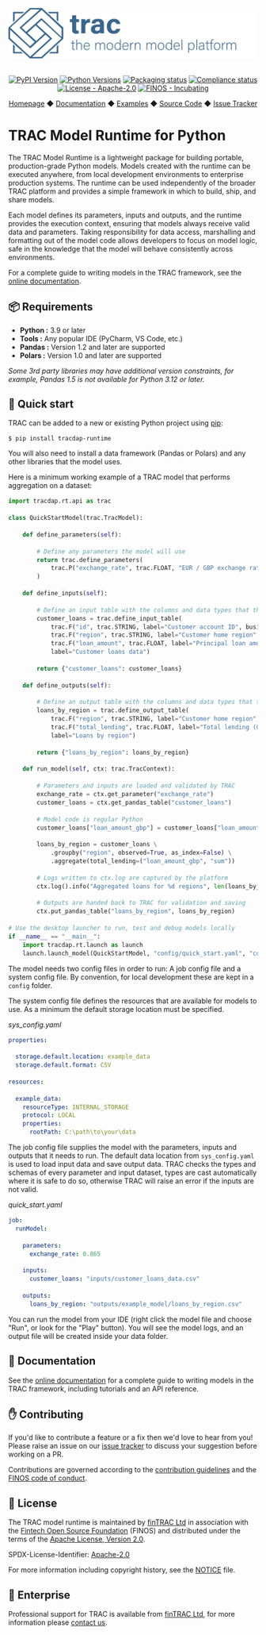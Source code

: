 <div align="center">

![TRAC the modern model platform](https://github.com/finos/tracdap/raw/main/doc/_images/tracmmp_horizontal_400.png)

  <br />

  <div>
    <a href="https://pypi.org/project/tracdap-runtime"><img alt="PyPI Version" src="https://img.shields.io/pypi/v/tracdap-runtime.svg?maxAge=3600" /></a>
    <a href="https://pypi.org/project/tracdap-runtime"><img alt="Python Versions" src="https://img.shields.io/pypi/pyversions/tracdap-runtime.svg?maxAge=3600" /></a>
    <a href="https://github.com/finos/tracdap/actions/workflows/packaging.yaml?query=branch%3Amain"><img alt="Packaging status" src="https://github.com/finos/tracdap/actions/workflows/packaging.yaml/badge.svg?branch:main&workflow:CI" /></a>
    <a href="https://github.com/finos/tracdap/actions/workflows/compliance.yaml?query=branch%3Amain"><img alt="Compliance status" src="https://github.com/finos/tracdap/actions/workflows/compliance.yaml/badge.svg?branch:main&workflow:CI" /></a>
    <a href="https://github.com/pandas-dev/pandas/blob/main/LICENSE"><img alt="License - Apache-2.0" src="https://img.shields.io/pypi/l/tracdap-runtime.svg" /></a>
    <a href="https://community.finos.org/docs/governance/software-projects/stages/incubating/"><img alt="FINOS - Incubating" src="https://cdn.jsdelivr.net/gh/finos/contrib-toolbox@master/images/badge-incubating.svg" /></a>
  </div>

  <p>
    <a href="https://www.fintrac.co.uk/">Homepage</a>
    ◆ <a href="https://docs.fintrac.co.uk/versions/latest/modelling">Documentation</a>
    ◆ <a href="https://github.com/fintrac-hub/examples">Examples</a>
    ◆ <a href="https://github.com/finos/tracdap">Source Code</a>
    ◆ <a href="https://github.com/finos/tracdap/issues">Issue Tracker</a>
  </p>
</div>


# TRAC Model Runtime for Python

The TRAC Model Runtime is a lightweight package for building portable,
production-grade Python models. Models created with the runtime can be
executed anywhere, from local development environments to enterprise
production systems. The runtime can be used independently of the broader
TRAC platform and provides a simple framework in which to build, ship,
and share models.

Each model defines its parameters, inputs and outputs, and the runtime
provides the execution context, ensuring that models always receive valid
data and parameters. Taking responsibility for data access, marshalling
and formatting out of the model code allows developers to focus on model
logic, safe in the knowledge that the model will behave consistently
across environments.

For a complete guide to writing models in the TRAC framework, see the
[online documentation](https://docs.fintrac.co.uk/versions/latest/modelling).


## 📦 Requirements

* **Python :**  3.9 or later
* **Tools :**   Any popular IDE (PyCharm, VS Code, etc.)
* **Pandas :**  Version 1.2 and later are supported
* **Polars :**  Version 1.0 and later are supported

*Some 3rd party libraries may have additional version constraints,
for example, Pandas 1.5 is not available for Python 3.12 or later.*


## 🚀 Quick start

TRAC can be added to a new or existing Python project using [pip](https://pip.pypa.io):

```shell
$ pip install tracdap-runtime
```

You will also need to install a data framework (Pandas or Polars) and any other libraries that the model uses.

Here is a minimum working example of a TRAC model that performs aggregation on a dataset:

```python
import tracdap.rt.api as trac

class QuickStartModel(trac.TracModel):

    def define_parameters(self):

        # Define any parameters the model will use
        return trac.define_parameters(
            trac.P("exchange_rate", trac.FLOAT, "EUR / GBP exchange rate")
        )

    def define_inputs(self):

        # Define an input table with the columns and data types that the model needs
        customer_loans = trac.define_input_table(
            trac.F("id", trac.STRING, label="Customer account ID", business_key=True),
            trac.F("region", trac.STRING, label="Customer home region", categorical=True),
            trac.F("loan_amount", trac.FLOAT, label="Principal loan amount (EUR)"),
            label="Customer loans data")

        return {"customer_loans": customer_loans}

    def define_outputs(self):

        # Define an output table with the columns and data types that the model will produce
        loans_by_region = trac.define_output_table(
            trac.F("region", trac.STRING, label="Customer home region", categorical=True),
            trac.F("total_lending", trac.FLOAT, label="Total lending (GBP)"),
            label="Loans by region")

        return {"loans_by_region": loans_by_region}

    def run_model(self, ctx: trac.TracContext):

        # Parameters and inputs are loaded and validated by TRAC
        exchange_rate = ctx.get_parameter("exchange_rate")
        customer_loans = ctx.get_pandas_table("customer_loans")

        # Model code is regular Python
        customer_loans["loan_amount_gbp"] = customer_loans["loan_amount"] * exchange_rate

        loans_by_region = customer_loans \
            .groupby("region", observed=True, as_index=False) \
            .aggregate(total_lending=("loan_amount_gbp", "sum"))

        # Logs written to ctx.log are captured by the platform
        ctx.log().info("Aggregated loans for %d regions", len(loans_by_region))

        # Outputs are handed back to TRAC for validation and saving
        ctx.put_pandas_table("loans_by_region", loans_by_region)

# Use the desktop launcher to run, test and debug models locally
if __name__ == "__main__":
    import tracdap.rt.launch as launch
    launch.launch_model(QuickStartModel, "config/quick_start.yaml", "config/sys_config.yaml")
```

The model needs two config files in order to run: A job config file and a system config file.
By convention, for local development these are kept in a ``config`` folder.

The system config file defines the resources that are available for models to use.
As a minimum the default storage location must be specified.

*sys_config.yaml*
```yaml
properties:

  storage.default.location: example_data
  storage.default.format: CSV

resources:

  example_data:
    resourceType: INTERNAL_STORAGE
    protocol: LOCAL
    properties:
      rootPath: C:\path\to\your\data
```

The job config file supplies the model with the parameters, inputs and outputs that it needs to run.
The default data location from ``sys_config.yaml`` is used to load input data and save output data.
TRAC checks the types and schemas of every parameter and input dataset, types are cast automatically
where it is safe to do so, otherwise TRAC will raise an error if the inputs are not valid.

*quick_start.yaml*
```yaml
job:
  runModel:
    
    parameters:
      exchange_rate: 0.865
    
    inputs:
      customer_loans: "inputs/customer_loans_data.csv"

    outputs:
      loans_by_region: "outputs/example_model/loans_by_region.csv"
```

You can run the model from your IDE (right click the model file and choose "Run",
or look for the "Play" button). You will see the model logs, and an output file
will be created inside your data folder.


## 📖 Documentation

See the [online documentation](https://docs.fintrac.co.uk/versions/latest/modelling)
for a complete guide to writing models in the TRAC framework,
including tutorials and an API reference.


## ✋ Contributing

If you'd like to contribute a feature or a fix then we'd love to hear from you!
Please raise an issue on our [issue tracker](https://github.com/finos/tracdap/issues)
to discuss your suggestion before working on a PR.

Contributions are governed according to the [contribution guidelines](https://github.com/finos/tracdap/blob/main/CONTRIBUTING.md)
and the [FINOS code of conduct](https://www.finos.org/code-of-conduct).


## 📜 License

The TRAC model runtime is maintained by [finTRAC Ltd](https://fintrac.co.uk/) in association with
the [Fintech Open Source Foundation](https://www.finos.org/) (FINOS) and distributed under the terms of
the [Apache License, Version 2.0](http://www.apache.org/licenses/LICENSE-2.0).

SPDX-License-Identifier: [Apache-2.0](https://spdx.org/licenses/Apache-2.0)

For more information including copyright history,
see the [NOTICE](https://github.com/finos/tracdap/blob/main/NOTICE) file.


## 🏢 Enterprise

Professional support for TRAC is available from [finTRAC Ltd](https://fintrac.co.uk/),
for more information please [contact us](https://fintrac.co.uk/contact).
